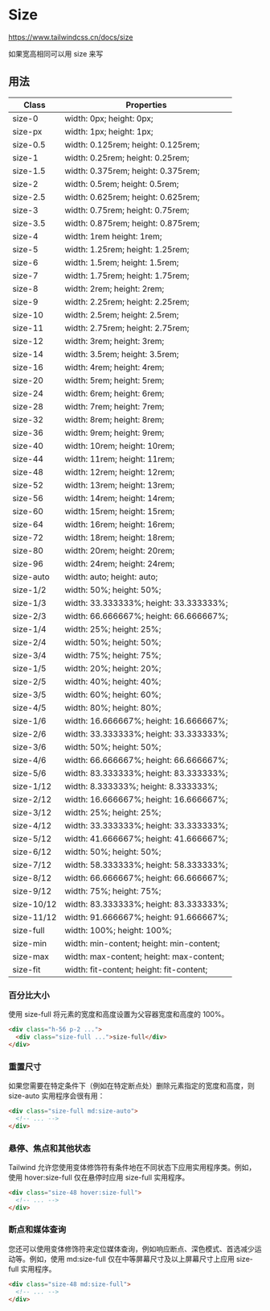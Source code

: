 # Size

<https://www.tailwindcss.cn/docs/size>

如果宽高相同可以用 size 来写

## 用法

| Class      | Properties                               |
| ---------- | ---------------------------------------- |
| size-0     | width: 0px; height: 0px;                 |
| size-px    | width: 1px; height: 1px;                 |
| size-0.5   | width: 0.125rem; height: 0.125rem;       |
| size-1     | width: 0.25rem; height: 0.25rem;         |
| size-1.5   | width: 0.375rem; height: 0.375rem;       |
| size-2     | width: 0.5rem; height: 0.5rem;           |
| size-2.5   | width: 0.625rem; height: 0.625rem;       |
| size-3     | width: 0.75rem; height: 0.75rem;         |
| size-3.5   | width: 0.875rem; height: 0.875rem;       |
| size-4     | width: 1rem height: 1rem;                |
| size-5     | width: 1.25rem; height: 1.25rem;         |
| size-6     | width: 1.5rem; height: 1.5rem;           |
| size-7     | width: 1.75rem; height: 1.75rem;         |
| size-8     | width: 2rem; height: 2rem;               |
| size-9     | width: 2.25rem; height: 2.25rem;         |
| size-10    | width: 2.5rem; height: 2.5rem;           |
| size-11    | width: 2.75rem; height: 2.75rem;         |
| size-12    | width: 3rem; height: 3rem;               |
| size-14    | width: 3.5rem; height: 3.5rem;           |
| size-16    | width: 4rem; height: 4rem;               |
| size-20    | width: 5rem; height: 5rem;               |
| size-24    | width: 6rem; height: 6rem;               |
| size-28    | width: 7rem; height: 7rem;               |
| size-32    | width: 8rem; height: 8rem;               |
| size-36    | width: 9rem; height: 9rem;               |
| size-40    | width: 10rem; height: 10rem;             |
| size-44    | width: 11rem; height: 11rem;             |
| size-48    | width: 12rem; height: 12rem;             |
| size-52    | width: 13rem; height: 13rem;             |
| size-56    | width: 14rem; height: 14rem;             |
| size-60    | width: 15rem; height: 15rem;             |
| size-64    | width: 16rem; height: 16rem;             |
| size-72    | width: 18rem; height: 18rem;             |
| size-80    | width: 20rem; height: 20rem;             |
| size-96    | width: 24rem; height: 24rem;             |
| size-auto  | width: auto; height: auto;               |
| size-1/2   | width: 50%; height: 50%;                 |
| size-1/3   | width: 33.333333%; height: 33.333333%;   |
| size-2/3   | width: 66.666667%; height: 66.666667%;   |
| size-1/4   | width: 25%; height: 25%;                 |
| size-2/4   | width: 50%; height: 50%;                 |
| size-3/4   | width: 75%; height: 75%;                 |
| size-1/5   | width: 20%; height: 20%;                 |
| size-2/5   | width: 40%; height: 40%;                 |
| size-3/5   | width: 60%; height: 60%;                 |
| size-4/5   | width: 80%; height: 80%;                 |
| size-1/6   | width: 16.666667%; height: 16.666667%;   |
| size-2/6   | width: 33.333333%; height: 33.333333%;   |
| size-3/6   | width: 50%; height: 50%;                 |
| size-4/6   | width: 66.666667%; height: 66.666667%;   |
| size-5/6   | width: 83.333333%; height: 83.333333%;   |
| size-1/12  | width: 8.333333%; height: 8.333333%;     |
| size-2/12  | width: 16.666667%; height: 16.666667%;   |
| size-3/12  | width: 25%; height: 25%;                 |
| size-4/12  | width: 33.333333%; height: 33.333333%;   |
| size-5/12  | width: 41.666667%; height: 41.666667%;   |
| size-6/12  | width: 50%; height: 50%;                 |
| size-7/12  | width: 58.333333%; height: 58.333333%;   |
| size-8/12  | width: 66.666667%; height: 66.666667%;   |
| size-9/12  | width: 75%; height: 75%;                 |
| size-10/12 | width: 83.333333%; height: 83.333333%;   |
| size-11/12 | width: 91.666667%; height: 91.666667%;   |
| size-full  | width: 100%; height: 100%;               |
| size-min   | width: min-content; height: min-content; |
| size-max   | width: max-content; height: max-content; |
| size-fit   | width: fit-content; height: fit-content; |

### 百分比大小

使用 size-full 将元素的宽度和高度设置为父容器宽度和高度的 100%。

```html
<div class="h-56 p-2 ...">
  <div class="size-full ...">size-full</div>
</div>
```

### 重置尺寸

如果您需要在特定条件下（例如在特定断点处）删除元素指定的宽度和高度，则 size-auto 实用程序会很有用：

```html
<div class="size-full md:size-auto">
  <!-- ... -->
</div>
```

### 悬停、焦点和其他状态

Tailwind 允许您使用变体修饰符有条件地在不同状态下应用实用程序类。例如，使用 hover:size-full 仅在悬停时应用 size-full 实用程序。

```html
<div class="size-48 hover:size-full">
  <!-- ... -->
</div>
```

### 断点和媒体查询

您还可以使用变体修饰符来定位媒体查询，例如响应断点、深色模式、首选减少运动等。例如，使用 md:size-full 仅在中等屏幕尺寸及以上屏幕尺寸上应用 size-full 实用程序。

```html
<div class="size-48 md:size-full">
  <!-- ... -->
</div>
```
